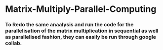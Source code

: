 # Matrix-Multiply-Parallel-Computing

### To Redo the same anaalysis and run the code for the parallelisation of the matrix multiplication in sequential as well as parallelised fashion, they can easily be run through google collab.

